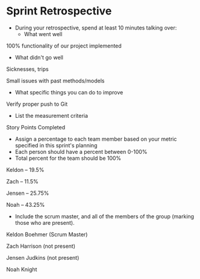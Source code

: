 ﻿# Sprint Retrospective
- During your retrospective, spend at least 10 minutes talking over:
  - What went well

100% functionality of our project implemented

- What didn't go well

Sicknesses, trips

Small issues with past methods/models

- What specific things you can do to improve

Verify proper push to Git

- List the measurement criteria

Story Points Completed

- Assign a percentage to each team member based on your metric specified in this sprint's planning
- Each person should have a percent between 0-100%
- Total percent for the team should be 100%

Keldon – 19.5%

Zach – 11.5%

Jensen – 25.75%

Noah – 43.25%


- Include the scrum master, and all of the members of the group (marking those who are present).

Keldon Boehmer (Scrum Master)

Zach Harrison (not present)

Jensen Judkins (not present)

Noah Knight

